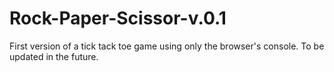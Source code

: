 # Rock-Paper-Scissor-v.0.1
First version of a tick tack toe game using only the browser's console. To be updated in the future.

